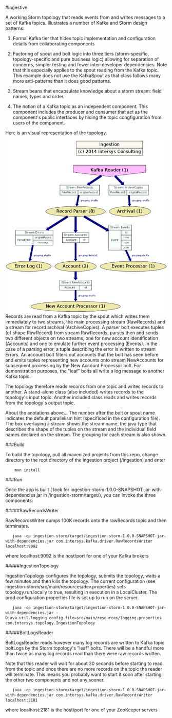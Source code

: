 #ingestive

A working Storm topology that reads events from and writes messages to a set of Kafka topics.  Illustrates a number of Kafka and Storm design patterns:

1) Formal Kafka tier that hides topic implementation and configuration details from collaborating components

2) Factoring of spout and bolt logic into three tiers (storm-specific, topology-specific and pure business logic) allowing for separation of concerns, simpler testing and fewer inter-developer dependencies.  Note that this especially applies to the spout reading from the Kafka topic.  This example does not use the KafkaSpout as that class follows many more anti-patterns than it does good patterns.

3) Stream beans that encapsulate knowledge about a storm stream: field names, types and order. 

4) The notion of a Kafka topic as an independent component.  This component includes the producer and consumer that act as the component's public interfaces by hiding the topic congfiguration from users of the component.

Here is an visual representation of the topology.

![topology](https://github.com/IntersysConsulting/ingestive/blob/master/ingestion-storm/IngestionTopology.png) 
Records are read from a Kafka topic by the spout which writes them immediately to two streams, the main processing stream (RawRecords) and a stream for record archival (ArchiveCopies).  A parser bolt executes tuples (of shape RawRecord) from stream RawRecords, parses then and sends two different objects on two streams, one for new account identification (Accounts) and one to emulate further event processing (Events).  In the case of a parsing error, a tuple describing the error is written to stream Errors.   An account bolt filters out accounts that the bolt has seen before and emits tuples representing new accounts onto stream NewAccounts for subsequent processing by the New Account Processor bolt.  For demonstration purposes, the "leaf" bolts all write a log message to another Kafka topic.

The topology therefore reads records from one topic and writes records to another.  A stand-alone class (also included) writes records to the topology's input topic.  Another included class reads and writes records from the topology's output topic.

About the anotations above... The number after the bolt or spout name indicates the default parallelism hint (specificed in the configuration file).  The box overlaying a stream shows the stream name, the java type that describes the shape of the tuples on the stream and the individual field names declared on the stream.  The grouping for each stream is also shown.

###Build

To build the topology, pull all mavenized projects from this repo, change directory to the root directory of the ingestion project (/ingestion) and enter
```
    mvn install
```

###Run

Once the app is built ( look for ingestion-storm-1.0.0-SNAPSHOT-jar-with-dependencies.jar in /ingestion-storm/target/), you can invoke the three components:

#####RawRecordsWriter

RawRecordsWriter dumps 100K records onto the rawRecords topic and then terminates.
```
   java -cp ingestion-storm/target/ingestion-storm-1.0.0-SNAPSHOT-jar-with-dependencies.jar com.intersys.kafka.driver.RawRecordsWriter localhost:9092
```
where localhost:9092 is the host/port for one of your Kafka brokers

#####IngestionTopology

IngestionTopology configures the topology, submits the topology, waits a few minutes and then kills the topology.  The current configuration (see ingestion-storm/src/main/resources/dev.properties) sets topology.run.locally to true, resulting in execution in a LocalCluster.  The prod configuration properties file is set up to run on the server.
```
   java -cp ingestion-storm/target/ingestion-storm-1.0.0-SNAPSHOT-jar-with-dependencies.jar -Djava.util.logging.config.file=src/main/resources/logging.properties com.intersys.topology.IngestionTopology 
```

#####BoltLogsReader

BoltLogsReader reads however many log records are written to Kafka topic boltLogs by the Storm topology's "leaf" bolts.  There will be a handful more than twice as many log records read than there were raw records written.  

Note that this reader will wait for about 30 seconds before starting to read from the topic and once there are no more records on the topic the reader will terminate.  This means you probably want to start it soon after starting the other two components and not any sooner. 
```
   java -cp ingestion-storm/target/ingestion-storm-1.0.0-SNAPSHOT-jar-with-dependencies.jar com.intersys.kafka.driver.RawRecordsWriter localhost:2181
```
where localhost:2181 is the host/port for one of your ZooKeeper servers

